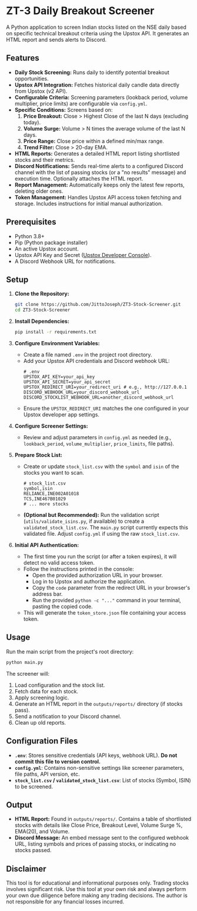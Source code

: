 # ZT-3 Daily Breakout Screener

A Python application to screen Indian stocks listed on the NSE daily based on specific technical breakout criteria using the Upstox API. It generates an HTML report and sends alerts to Discord.

## Features

- **Daily Stock Screening:** Runs daily to identify potential breakout opportunities.
- **Upstox API Integration:** Fetches historical daily candle data directly from Upstox (v2 API).
- **Configurable Criteria:** Screening parameters (lookback period, volume multiplier, price limits) are configurable via `config.yml`.
- **Specific Conditions:** Screens based on:
  1.  **Price Breakout:** Close > Highest Close of the last N days (excluding today).
  2.  **Volume Surge:** Volume > N times the average volume of the last N days.
  3.  **Price Range:** Close price within a defined min/max range.
  4.  **Trend Filter:** Close > 20-day EMA.
- **HTML Reports:** Generates a detailed HTML report listing shortlisted stocks and their metrics.
- **Discord Notifications:** Sends real-time alerts to a configured Discord channel with the list of passing stocks (or a "no results" message) and execution time. Optionally attaches the HTML report.
- **Report Management:** Automatically keeps only the latest few reports, deleting older ones.
- **Token Management:** Handles Upstox API access token fetching and storage. Includes instructions for initial manual authorization.

## Prerequisites

- Python 3.8+
- Pip (Python package installer)
- An active Upstox account.
- Upstox API Key and Secret ([Upstox Developer Console](https://developer.upstox.com/)).
- A Discord Webhook URL for notifications.

## Setup

1.  **Clone the Repository:**

    ```bash
    git clone https://github.com/JittoJoseph/ZT3-Stock-Screener.git
    cd ZT3-Stock-Screener
    ```

2.  **Install Dependencies:**

    ```bash
    pip install -r requirements.txt
    ```

3.  **Configure Environment Variables:**

    - Create a file named `.env` in the project root directory.
    - Add your Upstox API credentials and Discord webhook URL:
      ```dotenv
      # .env
      UPSTOX_API_KEY=your_api_key
      UPSTOX_API_SECRET=your_api_secret
      UPSTOX_REDIRECT_URI=your_redirect_uri # e.g., http://127.0.0.1
      DISCORD_WEBHOOK_URL=your_discord_webhook_url
      DISCORD_STOCKLIST_WEBHOOK_URL=another_discord_webhook_url
      ```
    - Ensure the `UPSTOX_REDIRECT_URI` matches the one configured in your Upstox developer app settings.

4.  **Configure Screener Settings:**

    - Review and adjust parameters in `config.yml` as needed (e.g., `lookback_period`, `volume_multiplier`, `price_limits`, file paths).

5.  **Prepare Stock List:**

    - Create or update `stock_list.csv` with the `symbol` and `isin` of the stocks you want to scan.
      ```csv
      # stock_list.csv
      symbol,isin
      RELIANCE,INE002A01018
      TCS,INE467B01029
      # ... more stocks
      ```
    - **(Optional but Recommended):** Run the validation script (`utils/validate_isins.py`, if available) to create a `validated_stock_list.csv`. The `main.py` script currently expects this validated file. Adjust `config.yml` if using the raw `stock_list.csv`.

6.  **Initial API Authentication:**
    - The first time you run the script (or after a token expires), it will detect no valid access token.
    - Follow the instructions printed in the console:
      - Open the provided authorization URL in your browser.
      - Log in to Upstox and authorize the application.
      - Copy the `code` parameter from the redirect URL in your browser's address bar.
      - Run the provided `python -c "..."` command in your terminal, pasting the copied code.
    - This will generate the `token_store.json` file containing your access token.

## Usage

Run the main script from the project's root directory:

```bash
python main.py
```

The screener will:

1.  Load configuration and the stock list.
2.  Fetch data for each stock.
3.  Apply screening logic.
4.  Generate an HTML report in the `outputs/reports/` directory (if stocks pass).
5.  Send a notification to your Discord channel.
6.  Clean up old reports.

## Configuration Files

- **`.env`**: Stores sensitive credentials (API keys, webhook URL). **Do not commit this file to version control.**
- **`config.yml`**: Contains non-sensitive settings like screener parameters, file paths, API version, etc.
- **`stock_list.csv` / `validated_stock_list.csv`**: List of stocks (Symbol, ISIN) to be screened.

## Output

- **HTML Report:** Found in `outputs/reports/`. Contains a table of shortlisted stocks with details like Close Price, Breakout Level, Volume Surge %, EMA(20), and Volume.
- **Discord Message:** An embed message sent to the configured webhook URL, listing symbols and prices of passing stocks, or indicating no stocks passed.

## Disclaimer

This tool is for educational and informational purposes only. Trading stocks involves significant risk. Use this tool at your own risk and always perform your own due diligence before making any trading decisions. The author is not responsible for any financial losses incurred.
